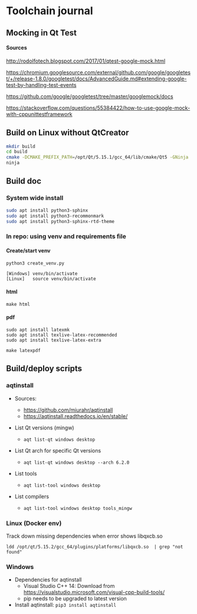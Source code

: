 # Toolchain journal

## Mocking in Qt Test

#### Sources

http://rodolfotech.blogspot.com/2017/01/qtest-google-mock.html

https://chromium.googlesource.com/external/github.com/google/googletest/+/release-1.8.0/googletest/docs/AdvancedGuide.md#extending-google-test-by-handling-test-events

https://github.com/google/googletest/tree/master/googlemock/docs

https://stackoverflow.com/questions/55384422/how-to-use-google-mock-with-cppunittestframework

## Build on Linux without QtCreator

```bash
mkdir build
cd build
cmake -DCMAKE_PREFIX_PATH=/opt/Qt/5.15.1/gcc_64/lib/cmake/Qt5 -GNinja ..
ninja
```

## Build doc

### System wide install
```bash
sudo apt install python3-sphinx
sudo apt install python3-recommonmark
sudo apt install python3-sphinx-rtd-theme
```

### In repo: using venv and requirements file

#### Create/start venv

```
python3 create_venv.py

[Windows] venv/bin/activate
[Linux]   source venv/bin/activate
```

#### html

```
make html
```

#### pdf

```
sudo apt install latexmk
sudo apt install texlive-latex-recommended
sudo apt install texlive-latex-extra

make latexpdf
```

## Build/deploy scripts

### aqtinstall

* Sources:
  * https://github.com/miurahr/aqtinstall
  * https://aqtinstall.readthedocs.io/en/stable/

* List Qt versions (mingw)

  * ```
    aqt list-qt windows desktop
    ```

* List Qt arch for specific Qt versions

  * ```
    aqt list-qt windows desktop --arch 6.2.0
    ```

* List tools

  * ```
    aqt list-tool windows desktop
    ```

* List compilers

  * ```
    aqt list-tool windows desktop tools_mingw
    ```

### Linux (Docker env)

Track down missing dependencies when error shows libqxcb.so

```
ldd /opt/qt/5.15.2/gcc_64/plugins/platforms/libqxcb.so  | grep "not found"
```

### Windows

* Dependencies for aqtinstall
  * Visual Studio C++ 14: Download from https://visualstudio.microsoft.com/visual-cpp-build-tools/
  * pip needs to be upgraded to latest version
* Install aqtinstall: `pip3 install aqtinstall`
